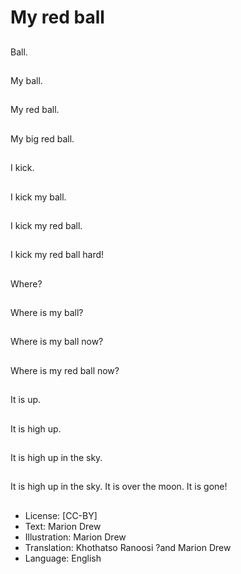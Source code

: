# My red ball

##
Ball.


##
My ball.


##
My red ball.


##
My big red ball.


##
I kick.


##
I kick my ball.


##
I kick my red ball.


##
I kick my red ball hard!


##
Where?


##
Where is my ball?


##
Where is my ball now?


##
Where is my red ball
now?


##
It is up.


##
It is high up.


##
It is high up in the sky.


##
It is high up in the sky.
It is over the moon.
It is gone!


##
* License: [CC-BY]
* Text: Marion Drew
* Illustration: Marion Drew
* Translation: Khothatso Ranoosi ?and Marion Drew
* Language: English

